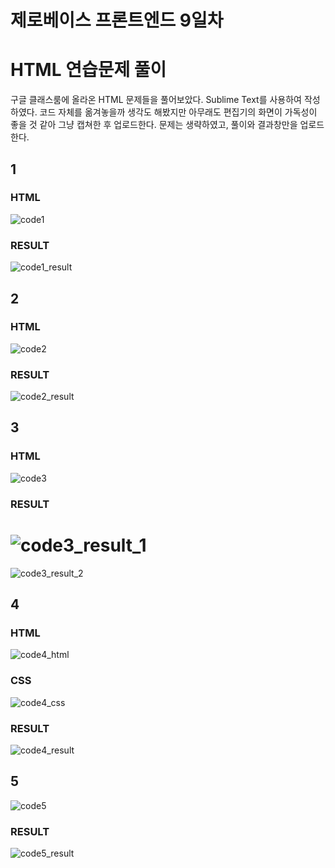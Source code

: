 제로베이스 프론트엔드 9일차
==========================
# HTML 연습문제 풀이
구글 클래스룸에 올라온 HTML 문제들을 풀어보았다. Sublime Text를 사용하여 작성하였다. 코드 자체를 옮겨놓을까 생각도 해봤지만 아무래도 편집기의 화면이 가독성이 좋을 것 같아 그냥 캡쳐한 후 업로드한다. 문제는 생략하였고, 풀이와 결과창만을 업로드한다.
## 1 
### HTML 
![code1](https://user-images.githubusercontent.com/86109410/132129653-41d1bdf4-48d9-4a30-be40-0a689c53d321.PNG)
### RESULT 
![code1_result](https://user-images.githubusercontent.com/86109410/132129763-ad70bb35-fb1e-435b-9fbc-8bf3ce142812.PNG)

## 2 
### HTML 
![code2](https://user-images.githubusercontent.com/86109410/132129659-514d7ab8-1b04-4a56-bb21-31900b6fba2f.PNG)
### RESULT 
![code2_result](https://user-images.githubusercontent.com/86109410/132129766-59340663-6906-4698-969f-5e4989ac1901.PNG)

## 3 
### HTML 
![code3](https://user-images.githubusercontent.com/86109410/132129664-24ba2c35-d139-405e-b45a-c53d8ed7b10a.PNG)
### RESULT 
![code3_result_1](https://user-images.githubusercontent.com/86109410/132129779-e7bc74ab-804f-44ff-952d-1f226c10298d.PNG) <br>
==============================================================================================================================
![code3_result_2](https://user-images.githubusercontent.com/86109410/132129780-149e451c-f72f-4256-a05d-a7a48d90ab8e.PNG)

## 4 
### HTML 
![code4_html](https://user-images.githubusercontent.com/86109410/132129668-448b29a5-7621-49cb-bd3e-a7ceeccadc84.PNG)
### CSS 
![code4_css](https://user-images.githubusercontent.com/86109410/132129755-5fe66b1f-b510-4ad7-8386-35dad35ae7ff.png)
### RESULT 
![code4_result](https://user-images.githubusercontent.com/86109410/132129787-ec2ec4c3-9a2f-43d4-acd5-bf8509cbbfac.PNG)

## 5 
![code5](https://user-images.githubusercontent.com/86109410/132129679-741f9f1a-034c-4ce2-8082-73f14e4cb920.PNG)
### RESULT
![code5_result](https://user-images.githubusercontent.com/86109410/132129799-cd8dfa92-2c2c-4cb7-9ce0-26c300152449.PNG)



